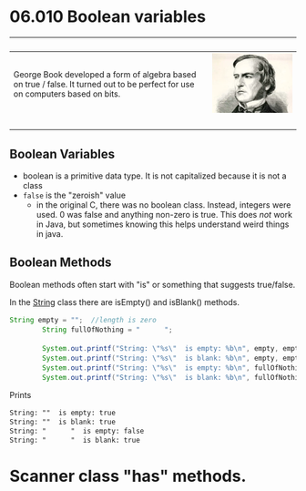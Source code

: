 # 06.010 Boolean variables

&nbsp;|&nbsp;
:---|:---:
George Book developed a form of algebra based on true / false.  It turned out to be perfect for use on computers based on bits.|![Picture of George Boole](images/engraving-George-Boole.webp)|
&nbsp;|&nbsp;

## Boolean Variables

* boolean is a primitive data type.  It is not capitalized because it is not a class
* `false` is the "zeroish" value
    * in the original C, there was no boolean class.  Instead, integers were used.  0 was false and anything non-zero is true.  This does *not* work in Java, but sometimes knowing this helps understand weird things in java.

## Boolean Methods

Boolean methods often start with "is" or something that suggests true/false.

In the [String](https://docs.oracle.com/en/java/javase/17/docs/api/java.base/java/lang/String.html) class there are isEmpty() and isBlank() methods.

```java
String empty = "";  //length is zero
        String fullOfNothing = "      ";
        
        System.out.printf("String: \"%s\"  is empty: %b\n", empty, empty.isEmpty());
        System.out.printf("String: \"%s\"  is blank: %b\n", empty, empty.isBlank());
        System.out.printf("String: \"%s\"  is empty: %b\n", fullOfNothing, fullOfNothing.isEmpty());
        System.out.printf("String: \"%s\"  is blank: %b\n", fullOfNothing, fullOfNothing.isBlank());
```

Prints

```text
String: ""  is empty: true
String: ""  is blank: true
String: "      "  is empty: false
String: "      "  is blank: true
```

# Scanner class "has" methods.